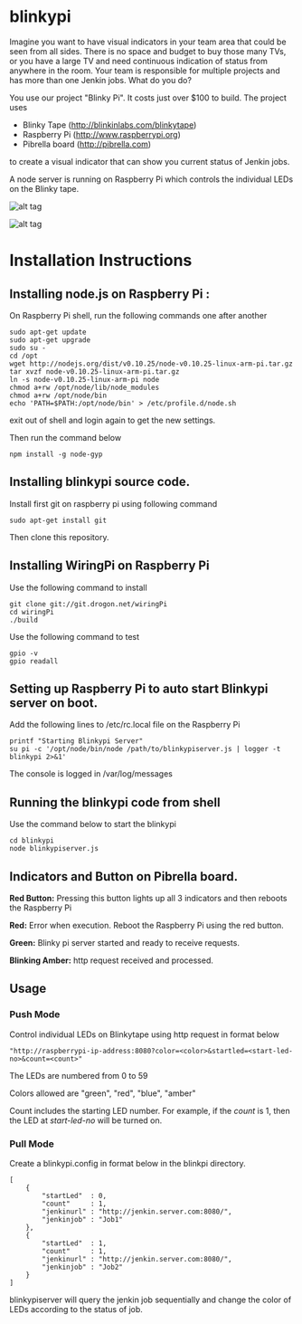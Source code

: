 # blinkypi

Imagine you want to have visual indicators in your team area that could be seen from all sides. There is no space and budget to buy those many TVs, or you have a large TV and need continuous indication of status from anywhere in the room. Your team is responsible for multiple projects and has more than one Jenkin jobs. What do you do?

You use our project "Blinky Pi". It costs just over $100 to build. 
The project uses 
* Blinky Tape (http://blinkinlabs.com/blinkytape) 
* Raspberry Pi (http://www.raspberrypi.org) 
* Pibrella board (http://pibrella.com)

to create a visual indicator that can show you current status of Jenkin jobs. 

A node server is running on Raspberry Pi which controls the individual LEDs on the Blinky tape. 

![alt tag](https://github.com/ravirkulkarni/blinkypi/blob/master/images/Blinkypi2.JPG)

![alt tag](https://github.com/ravirkulkarni/blinkypi/blob/master/images/Blinkypi1.JPG)

# Installation Instructions

## Installing node.js on Raspberry Pi :
On Raspberry Pi shell, run the following commands one after another

```
sudo apt-get update
sudo apt-get upgrade
sudo su -
cd /opt
wget http://nodejs.org/dist/v0.10.25/node-v0.10.25-linux-arm-pi.tar.gz
tar xvzf node-v0.10.25-linux-arm-pi.tar.gz
ln -s node-v0.10.25-linux-arm-pi node
chmod a+rw /opt/node/lib/node_modules
chmod a+rw /opt/node/bin
echo 'PATH=$PATH:/opt/node/bin' > /etc/profile.d/node.sh
```

exit out of shell and login again to get the new settings.

Then run the command below

```
npm install -g node-gyp 
```

## Installing blinkypi source code.

Install first git on raspberry pi using following command

```
sudo apt-get install git
```

Then clone this repository.


## Installing WiringPi on Raspberry Pi

Use the following command to install

```
git clone git://git.drogon.net/wiringPi
cd wiringPi
./build
```

Use the following command to test

```
gpio -v
gpio readall
```

## Setting up Raspberry Pi to auto start Blinkypi server on boot.

Add the following lines to /etc/rc.local file on the Raspberry Pi
```
printf "Starting Blinkypi Server"
su pi -c '/opt/node/bin/node /path/to/blinkypiserver.js | logger -t blinkypi 2>&1'
```
The console is logged in /var/log/messages

## Running the blinkypi code from shell

Use the command below to start the blinkypi 

```
cd blinkypi
node blinkypiserver.js
```

## Indicators and Button on Pibrella board.
**Red Button:** Pressing this button lights up all 3 indicators and then reboots the Raspberry Pi 

**Red:** Error when execution. Reboot the Raspberry Pi using the red button.

**Green:** Blinky pi server started and ready to receive requests.

**Blinking Amber:** http request received and processed. 

## Usage

### Push Mode
Control individual LEDs on Blinkytape using http request in format below

```
"http://raspberrypi-ip-address:8080?color=<color>&startled=<start-led-no>&count=<count>"
```

The LEDs are numbered from 0 to 59

Colors allowed are "green", "red", "blue", "amber"

Count includes the starting LED number. For example, if the *count* is 1, then the LED at *start-led-no* will be turned on.

### Pull Mode

Create a blinkypi.config in format below in the blinkpi directory.
```
[
	{
		"startLed"	: 0,
		"count"		: 1,
		"jenkinurl"	: "http://jenkin.server.com:8080/",
		"jenkinjob"	: "Job1"
	},
	{
		"startLed"	: 1,
		"count"		: 1,
		"jenkinurl"	: "http://jenkin.server.com:8080/",
		"jenkinjob"	: "Job2"
	}
]
```

blinkypiserver will query the jenkin job sequentially and change the color of LEDs according to the status of job.
